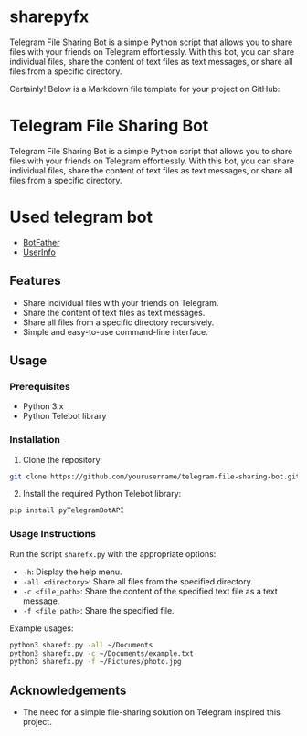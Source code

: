 # sharepyfx
Telegram File Sharing Bot is a simple Python script that allows you to share files with your friends on Telegram effortlessly. With this bot, you can share individual files, share the content of text files as text messages, or share all files from a specific directory.

Certainly! Below is a Markdown file template for your project on GitHub:

# Telegram File Sharing Bot

Telegram File Sharing Bot is a simple Python script that allows you to share files with your friends on Telegram effortlessly. With this bot, you can share individual files, share the content of text files as text messages, or share all files from a specific directory.

# Used telegram bot
- [BotFather](https://t.me/BotFather)
- [UserInfo](https://t.me/userinfobot)

## Features

- Share individual files with your friends on Telegram.
- Share the content of text files as text messages.
- Share all files from a specific directory recursively.
- Simple and easy-to-use command-line interface.

## Usage

### Prerequisites

- Python 3.x
- Python Telebot library

### Installation

1. Clone the repository:

```bash
git clone https://github.com/yourusername/telegram-file-sharing-bot.git
```

2. Install the required Python Telebot library:

```bash
pip install pyTelegramBotAPI
```

### Usage Instructions

Run the script `sharefx.py` with the appropriate options:

- `-h`: Display the help menu.
- `-all <directory>`: Share all files from the specified directory.
- `-c <file_path>`: Share the content of the specified text file as a text message.
- `-f <file_path>`: Share the specified file.

Example usages:

```bash
python3 sharefx.py -all ~/Documents
python3 sharefx.py -c ~/Documents/example.txt
python3 sharefx.py -f ~/Pictures/photo.jpg
```


## Acknowledgements

- The need for a simple file-sharing solution on Telegram inspired this project.
